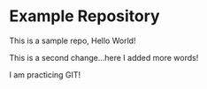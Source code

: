 # Example Repository
This is a sample repo, Hello World!

This is a second change...here I added more words!


I am practicing GIT!